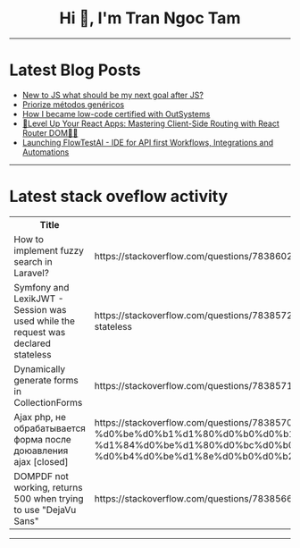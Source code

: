 <h1 align="center">Hi 👋, I'm Tran Ngoc Tam</h1>

---

# Latest Blog Posts 
<!-- BLOG-POST-LIST:START -->
- [New to JS what should be my next goal after JS?](https://dev.to/spidermonkey17/new-js-what-should-be-my-next-goal-after-js-1pc)
- [Priorize métodos genéricos](https://dev.to/giselecoder/priorize-metodos-genericos-2n3k)
- [How I became low-code certified with OutSystems](https://dev.to/outsystems/how-i-became-low-code-certified-with-outsystems-nbj)
- [🚀Level Up Your React Apps: Mastering Client-Side Routing with React Router DOM🥪🙂](https://dev.to/sahilshityalkar/level-up-your-react-apps-mastering-client-side-routing-with-react-router-dom-nkj)
- [Launching FlowTestAI - IDE for API first Workflows, Integrations and Automations](https://dev.to/flowtestai/launching-flowtestai-ide-for-api-first-workflows-integrations-and-automations-30hd)
<!-- BLOG-POST-LIST:END -->

---

# Latest stack oveflow activity
<table>
  <tr><th>Title</th><th>Link</th></tr>
  <!-- STACKOVERFLOW:START --><tr><td>How to implement fuzzy search in Laravel?</td><td>https://stackoverflow.com/questions/78386027/how-to-implement-fuzzy-search-in-laravel</td></tr><tr><td>Symfony and LexikJWT - Session was used while the request was declared stateless</td><td>https://stackoverflow.com/questions/78385724/symfony-and-lexikjwt-session-was-used-while-the-request-was-declared-stateless</td></tr><tr><td>Dynamically generate forms in CollectionForms</td><td>https://stackoverflow.com/questions/78385718/dynamically-generate-forms-in-collectionforms</td></tr><tr><td>Ajax php, не обрабатывается форма после доюавления ajax [closed]</td><td>https://stackoverflow.com/questions/78385709/ajax-php-%d0%bd%d0%b5-%d0%be%d0%b1%d1%80%d0%b0%d0%b1%d0%b0%d1%82%d1%8b%d0%b2%d0%b0%d0%b5%d1%82%d1%81%d1%8f-%d1%84%d0%be%d1%80%d0%bc%d0%b0-%d0%bf%d0%be%d1%81%d0%bb%d0%b5-%d0%b4%d0%be%d1%8e%d0%b0%d0%b2%d0%bb%d0%b5%d0%bd%d0%b8%d1%8f-ajax</td></tr><tr><td>DOMPDF not working, returns 500 when trying to use &quot;DejaVu Sans&quot;</td><td>https://stackoverflow.com/questions/78385661/dompdf-not-working-returns-500-when-trying-to-use-dejavu-sans</td></tr><!-- STACKOVERFLOW:END -->
</table>

---


